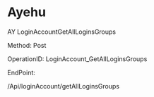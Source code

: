 #     Ayehu


AY LoginAccountGetAllLoginsGroups

Method: Post

OperationID: LoginAccount_GetAllLoginsGroups

EndPoint:

/Api/loginAccount/getAllLoginsGroups
